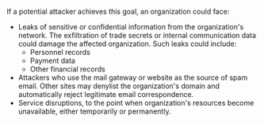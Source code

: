 If a potential attacker achieves this goal, an organization could face:

- Leaks of sensitive or confidential information from the organization's network. The exfiltration of trade secrets or internal communication data could damage the affected organization. Such leaks could include:
  - Personnel records
  - Payment data
  - Other financial records
- Attackers who use the mail gateway or website as the source of spam email. Other sites may denylist the organization's domain and automatically reject legitimate email correspondence.
- Service disruptions, to the point when organization's resources become unavailable, either temporarily or permanently.
